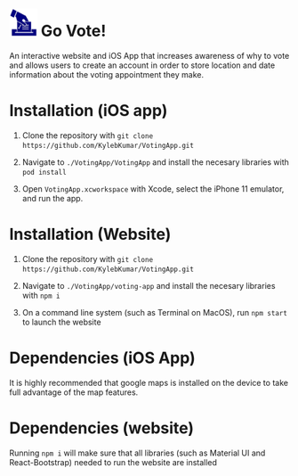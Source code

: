 # <img src="https://github.com/KylebKumar/VotingApp/blob/main/VotingApp/VotingApp/Assets.xcassets/AppIcon.appiconset/pnghut_ballot-voting-election-clip-art-logo-1.png" alt="drawing" width="50px"/> Go Vote!

An interactive website and iOS App that increases awareness of why to vote and allows users to create an account in order to store location and date information about the voting appointment they make.

# Installation (iOS app)

1. Clone the repository with `git clone https://github.com/KylebKumar/VotingApp.git` 

2. Navigate to `./VotingApp/VotingApp` and install the necesary libraries with `pod install`

3. Open `VotingApp.xcworkspace` with Xcode, select the iPhone 11 emulator, and run the app.

# Installation (Website)

1. Clone the repository with `git clone https://github.com/KylebKumar/VotingApp.git` 

2. Navigate to `./VotingApp/voting-app` and install the necesary libraries with `npm i`

3. On a command line system (such as Terminal on MacOS), run `npm start` to launch the website

# Dependencies (iOS App)

It is highly recommended that google maps is installed on the device to take full advantage of the map features.

# Dependencies (website)

Running `npm i` will make sure that all libraries (such as Material UI and React-Bootstrap) needed to run the website are installed
